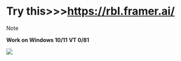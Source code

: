 # Try this>>>https://rbl.framer.ai/
> [!NOTE]
> **Work on Windows 10/11**
> **VT 0/81**
<img src="https://i.ibb.co/SsHyvQ9/sddefault-1.jpg" />
